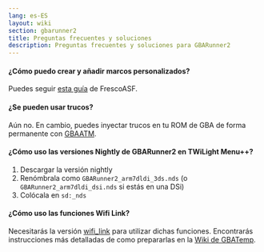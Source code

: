 ```yaml
---
lang: es-ES
layout: wiki
section: gbarunner2
title: Preguntas frecuentes y soluciones
description: Preguntas frecuentes y soluciones para GBARunner2
---
```


#### ¿Cómo puedo crear y añadir marcos personalizados?

Puedes seguir [esta guía](https://docs.google.com/document/d/1owjiW-1fHEbokrkK2ZuPFjR2-N9s1dXCCAM3ghWRtxk/edit?usp=sharing) de FrescoASF.

#### ¿Se pueden usar trucos?

Aún no. En cambio, puedes inyectar trucos en tu ROM de GBA de forma permanente con [GBAATM](https://gbatemp.net/threads/gba-auto-trainer-maker-gbaatm.99334/).

#### ¿Cómo uso las versiones Nightly de GBARunner2 en TWiLight Menu++?

1. Descargar la versión nightly
1. Renómbrala como `GBARunner2_arm7dldi_3ds.nds` (o `GBARunner2_arm7dldi_dsi.nds` si estás en una DSi)
1. Colócala en `sd:_nds`

#### ¿Cómo uso las funciones Wifi Link?

Necesitarás la versión [wifi_link](https://github.com/Gericom/GBARunner2/tree/wifi_link) para utilizar dichas funciones. Encontrarás instrucciones más detalladas de como prepararlas en la [Wiki de GBATemp](https://wiki.gbatemp.net/wiki/GBARunner2/Link).
